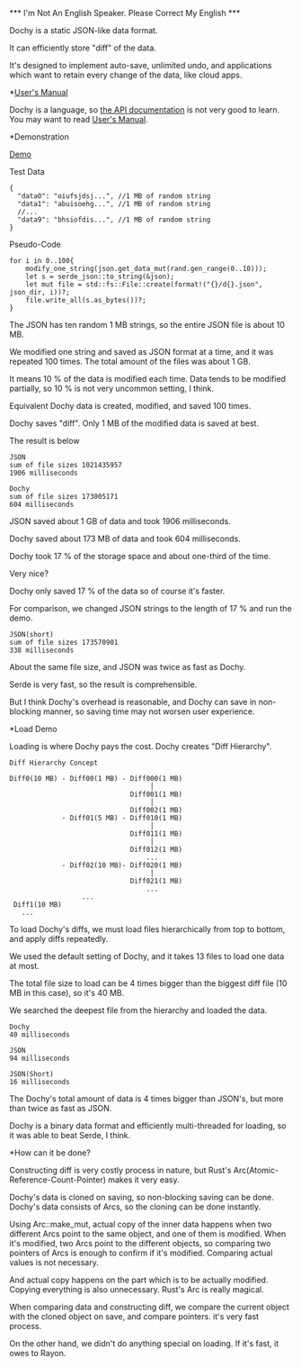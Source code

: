 *** I'm Not An English Speaker. Please Correct My English ***

Dochy is a static JSON-like data format.

It can efficiently store "diff" of the data. 

It's designed to implement auto-save, unlimited undo, and 
applications which want to retain every change of the data, like cloud apps. 

*[User's Manual](https://github.com/dochy-ksti/dochy/blob/master/dochy_manual/manual/index.md)

Dochy is a language, so [the API documentation](https://docs.rs/dochy/) is not very good to learn. 
You may want to read [User's Manual](https://github.com/dochy-ksti/dochy/blob/master/dochy_manual/manual/index.md).

*Demonstration

[Demo](https://github.com/dochy-ksti/dochy_bench)

Test Data
```JSON5
{
  "data0": "oiufsjdsj...", //1 MB of random string
  "data1": "abuisoehg...", //1 MB of random string
  //...
  "data9": "bhsiofdis...", //1 MB of random string
}
```
Pseudo-Code
```text
for i in 0..100{
    modify_one_string(json.get_data_mut(rand.gen_range(0..10)));
    let s = serde_json::to_string(&json);
    let mut file = std::fs::File::create(format!("{}/d{}.json", json_dir, i))?;
    file.write_all(s.as_bytes())?;
}
```
The JSON has ten random 1 MB strings, so the entire JSON file is about 10 MB.

We modified one string and saved as JSON format at a time, and it was repeated 100 times. 
The total amount of the files was about 1 GB.

It means 10 % of the data is modified each time. Data tends to be modified partially, 
so 10 % is not very uncommon setting, I think.

Equivalent Dochy data is created, modified, and saved 100 times.

Dochy saves "diff". Only 1 MB of the modified data is saved at best.

The result is below
```text
JSON
sum of file sizes 1021435957
1906 milliseconds

Dochy
sum of file sizes 173005171
604 milliseconds
```
JSON saved about 1 GB of data and took 1906 milliseconds.

Dochy saved about 173 MB of data and took 604 milliseconds.

Dochy took 17 % of the storage space and about one-third of the time.

Very nice?

Dochy only saved 17 % of the data so of course it's faster.

For comparison, we changed JSON strings to the length of 17 % and run the demo.
```text
JSON(short)
sum of file sizes 173570901
338 milliseconds
```
About the same file size, and JSON was twice as fast as Dochy.

Serde is very fast, so the result is comprehensible.

But I think Dochy's overhead is reasonable, and Dochy can save in non-blocking manner,
so saving time may not worsen user experience. 

*Load Demo

Loading is where Dochy pays the cost. Dochy creates "Diff Hierarchy".

```text
Diff Hierarchy Concept

Diff0(10 MB) - Diff00(1 MB) - Diff000(1 MB)
                                   │
                              Diff001(1 MB)
                                   │
                              Diff002(1 MB)
             - Diff01(5 MB) - Diff010(1 MB)
                                   │
                              Diff011(1 MB)
                                   │
                              Diff012(1 MB)
                                  ...
             - Diff02(10 MB)- Diff020(1 MB)
                                   │
                              Diff021(1 MB)
                                  ...
                  ...
 Diff1(10 MB)
   ... 
```
To load Dochy's diffs, we must load files hierarchically from top to bottom, and apply diffs repeatedly.

We used the default setting of Dochy, and it takes 13 files to load one data at most.

The total file size to load can be 4 times bigger than the biggest diff file (10 MB in this case),
so it's 40 MB.

We searched the deepest file from the hierarchy and loaded the data. 
```text
Dochy 
40 milliseconds

JSON
94 milliseconds

JSON(Short)
16 milliseconds
```
The Dochy's total amount of data is 4 times bigger than JSON's, but more than twice as fast as JSON.

Dochy is a binary data format and efficiently multi-threaded for loading, so it was able to beat Serde, I think.

*How can it be done?

Constructing diff is very costly process in nature, but Rust's Arc(Atomic-Reference-Count-Pointer) makes it very easy.

Dochy's data is cloned on saving, so non-blocking saving can be done. 
Dochy's data consists of Arcs, so the cloning can be done instantly.

Using Arc::make_mut, actual copy of the inner data happens when two different Arcs point to the same object, 
and one of them is modified. When it's modified, two Arcs point to the different objects, so 
comparing two pointers of Arcs is enough to confirm if it's modified. Comparing actual values is not necessary.

And actual copy happens on the part which is to be actually modified. Copying everything is also unnecessary.
Rust's Arc is really magical.

When comparing data and constructing diff, we compare the current object with the cloned object on save, and compare pointers.
it's very fast process.

On the other hand, we didn't do anything special on loading. If it's fast, it owes to Rayon.